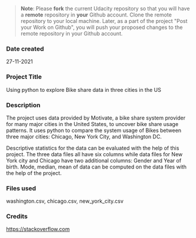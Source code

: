 >**Note**: Please **fork** the current Udacity repository so that you will have a **remote** repository in **your** Github account. Clone the remote repository to your local machine. Later, as a part of the project "Post your Work on Github", you will push your proposed changes to the remote repository in your Github account.

### Date created
27-11-2021

### Project Title
Using python to explore Bike share data in three cities in the US

### Description
The project uses data provided by Motivate, a bike share system provider for many major cities in the United States, to uncover bike share usage patterns. It uses python to compare the system usage of Bikes between three major cities: Chicago, New York City, and Washington DC.

Descriptive statistics for the data can be evaluated with the help of this project. The three data files all have six columns while data files for New York city and Chicago have two additional columns: Gender and Year of birth. Mode, median, mean of data can be computed on the data files with the help of the project.

### Files used
washington.csv, chicago.csv, new_york_city.csv

### Credits
https://stackoverflow.com
